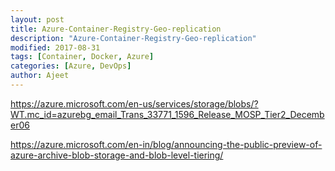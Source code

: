 ```yaml
---
layout: post
title: Azure-Container-Registry-Geo-replication
description: "Azure-Container-Registry-Geo-replication"
modified: 2017-08-31
tags: [Container, Docker, Azure]
categories: [Azure, DevOps]
author: Ajeet
---
```

https://azure.microsoft.com/en-us/services/storage/blobs/?WT.mc_id=azurebg_email_Trans_33771_1596_Release_MOSP_Tier2_December06

https://azure.microsoft.com/en-in/blog/announcing-the-public-preview-of-azure-archive-blob-storage-and-blob-level-tiering/